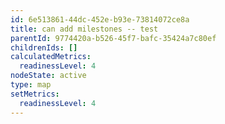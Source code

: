 ```yaml
---
id: 6e513861-44dc-452e-b93e-73814072ce8a
title: can add milestones -- test
parentId: 9774420a-b526-45f7-bafc-35424a7c80ef
childrenIds: []
calculatedMetrics:
  readinessLevel: 4
nodeState: active
type: map
setMetrics:
  readinessLevel: 4
---
```

